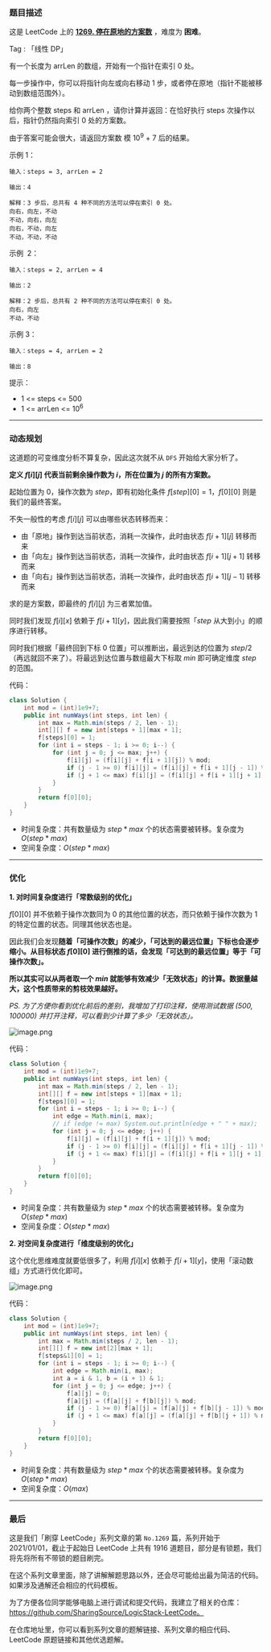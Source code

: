 ### 题目描述

这是 LeetCode 上的 **[1269. 停在原地的方案数](https://leetcode-cn.com/problems/number-of-ways-to-stay-in-the-same-place-after-some-steps/solution/gong-shui-san-xie-xiang-jie-xian-xing-dp-m9q9/)** ，难度为 **困难**。

Tag : 「线性 DP」




有一个长度为 arrLen 的数组，开始有一个指针在索引 0 处。

每一步操作中，你可以将指针向左或向右移动 1 步，或者停在原地（指针不能被移动到数组范围外）。

给你两个整数 steps 和 arrLen ，请你计算并返回：在恰好执行 steps 次操作以后，指针仍然指向索引 0 处的方案数。

由于答案可能会很大，请返回方案数 模 $10^9$ + 7 后的结果。


示例 1：
```
输入：steps = 3, arrLen = 2

输出：4

解释：3 步后，总共有 4 种不同的方法可以停在索引 0 处。
向右，向左，不动
不动，向右，向左
向右，不动，向左
不动，不动，不动
```
示例  2：
```
输入：steps = 2, arrLen = 4

输出：2

解释：2 步后，总共有 2 种不同的方法可以停在索引 0 处。
向右，向左
不动，不动
```
示例 3：
```
输入：steps = 4, arrLen = 2

输出：8
```

提示：
* 1 <= steps <= 500
* 1 <= arrLen <= $10^6$

---

### 动态规划

这道题的可变维度分析不算复杂，因此这次就不从 `DFS` 开始给大家分析了。

**定义 $f[i][j]$ 代表当前剩余操作数为 $i$，所在位置为 $j$ 的所有方案数。** 

起始位置为 $0$，操作次数为 $step$，即有初始化条件 $f[step][0] = 1$，$f[0][0]$ 则是我们的最终答案。

不失一般性的考虑 $f[i][j]$ 可以由哪些状态转移而来：

* 由「原地」操作到达当前状态，消耗一次操作，此时由状态 $f[i + 1][j]$ 转移而来
* 由「向左」操作到达当前状态，消耗一次操作，此时由状态 $f[i + 1][j + 1]$ 转移而来
* 由「向右」操作到达当前状态，消耗一次操作，此时由状态 $f[i + 1][j - 1]$ 转移而来

求的是方案数，即最终的 $f[i][j]$ 为三者累加值。

同时我们发现 $f[i][x]$ 依赖于 $f[i + 1][y]$，因此我们需要按照「$step$ 从大到小」的顺序进行转移。

同时我们根据「最终回到下标 $0$ 位置」可以推断出，最远到达的位置为 $step / 2$（再远就回不来了）。将最远到达位置与数组最大下标取 $min$ 即可确定维度 $step$ 的范围。

代码：
```Java []
class Solution {
    int mod = (int)1e9+7;
    public int numWays(int steps, int len) {
        int max = Math.min(steps / 2, len - 1);
        int[][] f = new int[steps + 1][max + 1]; 
        f[steps][0] = 1;
        for (int i = steps - 1; i >= 0; i--) {
            for (int j = 0; j <= max; j++) {
                f[i][j] = (f[i][j] + f[i + 1][j]) % mod;
                if (j - 1 >= 0) f[i][j] = (f[i][j] + f[i + 1][j - 1]) % mod;
                if (j + 1 <= max) f[i][j] = (f[i][j] + f[i + 1][j + 1]) % mod;
            }
        }
        return f[0][0];
    }
}
```
* 时间复杂度：共有数量级为 $step * max$ 个的状态需要被转移。复杂度为 $O(step * max)$
* 空间复杂度：$O(step * max)$

---

### 优化

**1. 对时间复杂度进行「常数级别的优化」**

$f[0][0]$ 并不依赖于操作次数同为 $0$ 的其他位置的状态，而只依赖于操作次数为 $1$ 的特定位置的状态。同理其他状态也是。

因此我们会发现**随着「可操作次数」的减少，「可达到的最远位置」下标也会逐步缩小。从目标状态 $f[0][0]$ 进行倒推的话，会发现「可达到的最远位置」等于「可操作次数」。**

**所以其实可以从两者取一个 $min$ 就能够有效减少「无效状态」的计算。数据量越大，这个性质带来的剪枝效果越好。**

*PS. 为了方便你看到优化前后的差别，我增加了打印注释，使用测试数据 (500, 100000) 并打开注释，可以看到少计算了多少「无效状态」。*

![image.png](https://pic.leetcode-cn.com/1620871920-RPLLLz-image.png)

代码：
```Java []
class Solution {
    int mod = (int)1e9+7;
    public int numWays(int steps, int len) {
        int max = Math.min(steps / 2, len - 1);
        int[][] f = new int[steps + 1][max + 1]; 
        f[steps][0] = 1;
        for (int i = steps - 1; i >= 0; i--) {
            int edge = Math.min(i, max);
            // if (edge != max) System.out.println(edge + " " + max);
            for (int j = 0; j <= edge; j++) {
                f[i][j] = (f[i][j] + f[i + 1][j]) % mod;
                if (j - 1 >= 0) f[i][j] = (f[i][j] + f[i + 1][j - 1]) % mod;
                if (j + 1 <= max) f[i][j] = (f[i][j] + f[i + 1][j + 1]) % mod;
            }
        }
        return f[0][0];
    }
}
```
* 时间复杂度：共有数量级为 $step * max$ 个的状态需要被转移。复杂度为 $O(step * max)$
* 空间复杂度：$O(step * max)$

**2. 对空间复杂度进行「维度级别的优化」**

这个优化思维难度就要低很多了，利用 $f[i][x]$ 依赖于 $f[i + 1][y]$，使用「滚动数组」方式进行优化即可。

![image.png](https://pic.leetcode-cn.com/1620871818-LnzPIh-image.png)

代码：
```Java []
class Solution {
    int mod = (int)1e9+7;
    public int numWays(int steps, int len) {
        int max = Math.min(steps / 2, len - 1);
        int[][] f = new int[2][max + 1]; 
        f[steps&1][0] = 1;
        for (int i = steps - 1; i >= 0; i--) {
            int edge = Math.min(i, max);
            int a = i & 1, b = (i + 1) & 1;
            for (int j = 0; j <= edge; j++) {
                f[a][j] = 0;
                f[a][j] = (f[a][j] + f[b][j]) % mod;
                if (j - 1 >= 0) f[a][j] = (f[a][j] + f[b][j - 1]) % mod;
                if (j + 1 <= max) f[a][j] = (f[a][j] + f[b][j + 1]) % mod;
            }
        }
        return f[0][0];
    }
}
```
* 时间复杂度：共有数量级为 $step * max$ 个的状态需要被转移。复杂度为 $O(step * max)$
* 空间复杂度：$O(max)$

---

### 最后

这是我们「刷穿 LeetCode」系列文章的第 `No.1269` 篇，系列开始于 2021/01/01，截止于起始日 LeetCode 上共有 1916 道题目，部分是有锁题，我们将先将所有不带锁的题目刷完。

在这个系列文章里面，除了讲解解题思路以外，还会尽可能给出最为简洁的代码。如果涉及通解还会相应的代码模板。

为了方便各位同学能够电脑上进行调试和提交代码，我建立了相关的仓库：https://github.com/SharingSource/LogicStack-LeetCode。

在仓库地址里，你可以看到系列文章的题解链接、系列文章的相应代码、LeetCode 原题链接和其他优选题解。

